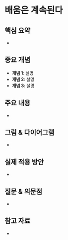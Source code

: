 # 배움은 계속된다

## 핵심 요약

<!-- 이 장의 핵심 내용을 3-5줄로 간략하게 요약 -->
-

## 중요 개념

<!-- 이 장에서 가장 중요한 개념들을 나열 -->

- **개념 1**: 설명
- **개념 2**: 설명
- **개념 3**: 설명

## 주요 내용

<!-- 중요한 세부 내용을 자유롭게 기록 -->
-

## 그림 & 다이어그램

<!-- 책에 있는 중요한 그림이나 다이어그램을 간단히 설명 -->
-

## 실제 적용 방안

<!-- 이 내용을 실무에 어떻게 적용할 수 있을지 -->
-

## 질문 & 의문점

<!-- 추가로 알아봐야 할 내용이나 의문점 -->
-

## 참고 자료

<!-- 관련된 추가 자료 -->
-
